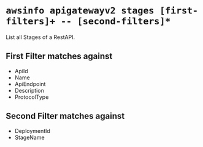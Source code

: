 # `awsinfo apigatewayv2 stages [first-filters]+ -- [second-filters]*`

List all Stages of a RestAPI.

## First Filter matches against

* ApiId 
* Name 
* ApiEndpoint 
* Description 
* ProtocolType

## Second Filter matches against

* DeploymentId 
* StageName